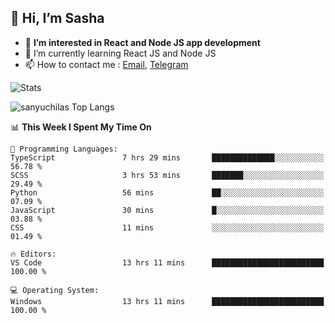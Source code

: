 ## 👋 Hi, I’m Sasha

- 👀 **I’m interested in React and Node JS app development** 
- 🌱 I’m currently learning React JS and Node JS
- 📫 How to contact me : [Email](mailto:sanyuchilas@gmail.com), [Telegram](https://t.me/sanyuchilas)

![Stats](https://github-readme-stats.vercel.app/api?username=sanyuchilas&show_icons=true&theme=react&hide=issues&count_private=true&layout=compact)

![sanyuchilas Top Langs](https://github-readme-stats.vercel.app/api/top-langs/?username=sanyuchilas&theme=react&hide_border=true&include_all_commits=true&count_private=true)

<!--START_SECTION:waka-->
📊 **This Week I Spent My Time On** 

```text
💬 Programming Languages: 
TypeScript               7 hrs 29 mins       ██████████████░░░░░░░░░░░   56.78 % 
SCSS                     3 hrs 53 mins       ███████░░░░░░░░░░░░░░░░░░   29.49 % 
Python                   56 mins             ██░░░░░░░░░░░░░░░░░░░░░░░   07.09 % 
JavaScript               30 mins             █░░░░░░░░░░░░░░░░░░░░░░░░   03.88 % 
CSS                      11 mins             ░░░░░░░░░░░░░░░░░░░░░░░░░   01.49 % 

🔥 Editors: 
VS Code                  13 hrs 11 mins      █████████████████████████   100.00 % 

💻 Operating System: 
Windows                  13 hrs 11 mins      █████████████████████████   100.00 % 
```


<!--END_SECTION:waka-->
